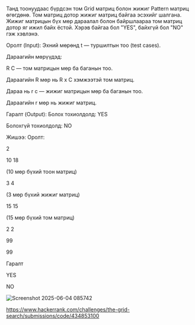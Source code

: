 Танд тоонуудаас бүрдсэн том Grid матриц болон жижиг Pattern матриц өгөгдөнө. Том матриц дотор жижиг матриц байгаа эсэхийг шалгана. Жижиг матрицын бүх мөр дараалал болон байршлаараа том матриц дотор яг ижил байх ёстой. Хэрэв байгаа бол "YES", байхгүй бол "NO" гэж хэвлэнэ.

Оролт (Input):
Эхний мөрөнд t — туршилтын тоо (test cases).

Дараагийн мөрүүдэд:

R C — том матрицын мөр ба баганын тоо.

Дараагийн R мөр нь R x C хэмжээтэй том матриц.

Дараа нь r c — жижиг матрицын мөр ба баганын тоо.

Дараагийн r мөр нь жижиг матриц.

Гаралт (Output):
Болох тохиолдолд: YES

Болохгүй тохиолдолд: NO

Жишээ:
Оролт:

2

10 18

(10 мөр бүхий тоон матриц)

3 4

(3 мөр бүхий жижиг матриц)

15 15

(15 мөр бүхий том матриц)

2 2

99

99

Гаралт

YES

NO



![Screenshot 2025-06-04 085742](https://github.com/user-attachments/assets/dfe15d12-dcbe-4235-86fd-3405587582a7)

https://www.hackerrank.com/challenges/the-grid-search/submissions/code/434853100
